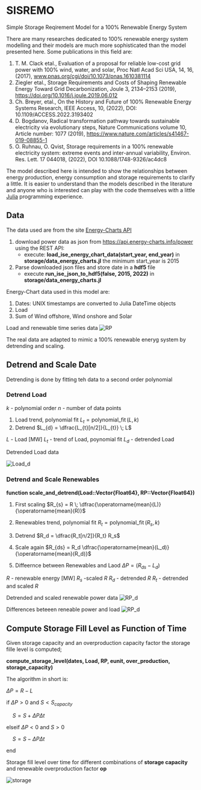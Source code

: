 # SISREMO
Simple Storage Reqirement Model for a 100% Renewable Energy System

There are many researches dedicated to 100% renewable energy system modelling and their models are much more sophisticated than the model presented here. Some publications in this field are:

1. T. M. Clack etal., Evaluation of a proposal for reliable low-cost grid power with 100% wind, water, and solar, Proc Natl Acad Sci USA, 14, 16, (2017), www.pnas.org/cgi/doi/10.1073/pnas.1610381114
2.  Ziegler etal., Storage Requirements and Costs of Shaping Renewable Energy Toward Grid Decarbonization, Joule 3, 2134–2153 (2019), https://doi.org/10.1016/j.joule.2019.06.012
3.  Ch. Breyer, etal., On the History and Future of 100% Renewable Energy Systems Research, IEEE Access, 10, (2022), DOI: 10.1109/ACCESS.2022.3193402
4.  D. Bogdanov, Radical transformation pathway towards sustainable electricity via evolutionary steps, Nature Communications volume 10, Article number: 1077 (2019), https://www.nature.com/articles/s41467-019-08855-1
5.  O. Ruhnau, O. Qvist, Storage requirements in a 100% renewable electricity system: extreme events and inter-annual variability, Environ. Res. Lett. 17 044018, (2022), DOI 10.1088/1748-9326/ac4dc8

The model described here is intended to show the relationships between energy production, energy consumption and storage requirements to clarify a little. It is easier to understand than the models described in the literature and anyone who is interested can play with the code themselves with a little [Julia](https://julialang.org/) programming experience.

## Data

The data used are from the site [Energy-Charts API](https://api.energy-charts.info/)

1. download power data as json from https://api.energy-charts.info/power using the REST API:
    * execute: **load_ise_energy_chart_data(start_year, end_year)**
        in **storage/data_energy_charts.jl**
        the minimum start_year is 2015
2. Parse downloaded json files and store date in a **hdf5** file
   * execute **run_ise_json_to_hdf5(false, 2015, 2022)**
        in **storage/data_energy_charts.jl**

Energy-Chart data used in this model are:

1. Dates: UNIX timestamps are converted to Julia DateTime objects
2. Load
3. Sum of Wind offshore, Wind onshore and Solar

Load and renewable time series data
![RP](figures/RP.png)

The real data are adapted to mimic a 100% renewable eneryg system by detrending and scaling.

## Detrend and Scale Date

Detrending is done by fitting teh data to a second order polynomial
### Detrend Load

$k$  - polynomial order
$n$  - number of data points

1. Load trend, polynomial fit
$L_{t} = \operatorname{polynomial\_fit}(L, k)$
2. Detrend
$L_{d} = \dfrac{L_{t}[n/2]}{L_{t}} \; L$

$L$  - Load [MW]
$L_{t}$ -  trend of Load, poynomial fit
$L_{d}$ - detrended Load

Detrended Load data

![Load_d](figures/Load_detrended.png)

### Detrend and Scale Renewables

**function scale_and_detrend(Load::Vector{Float64}, RP::Vector{Float64})**

1. First scaling
$R_{s} = R \; \dfrac{\operatorname{mean}(L)}{\operatorname{mean}(R)}$

2. Renewables trend, polynomial fit
$R_t = \operatorname{polynomial\_fit}(R_s, k)$

3. Detrend
$R_d = \dfrac{R_t[n/2]}{R_t} R_s$

4. Scale again
$R_{ds} = R_d \dfrac{\operatorname{mean}(L_d)}{\operatorname{mean}(R_d)}$

5. Diffeernce between Renewables and Laod
$\Delta P = (R_{ds} - L_d)$

$R$ - renewable energy [MW]
$R_{s}$ -scaled $R$
$R_d$ - detrended $R$
$R_t$ - detrended and scaled $R$

Detrended and scaled renewable power data
![RP_d](figures/RP_detrended.png)

Differences beteeen reneable power and load
![RP_d](figures/RP_diff_detrended.png)

## Compute Storage Fill Level as Function of Time

Given storage capacity and an overproduction capacity factor the storage fille level is computed;

**compute_storage_level(dates, Load, RP, eunit, over_production, storage_capacity)**

The algorithm in short is:

$\Delta P = R - L$

if $\Delta P > 0$ and $S < S_{capacity}$

$\quad S = S + \Delta P \Delta t$

elseif $\Delta P < 0$ and $S > 0$

$\quad S = S - \Delta P \Delta t$

end

Storage fill level over time for different combinations of **storage capacity** and renewable overproduction factor **op**

![storage](figures/storage_fill.png)


